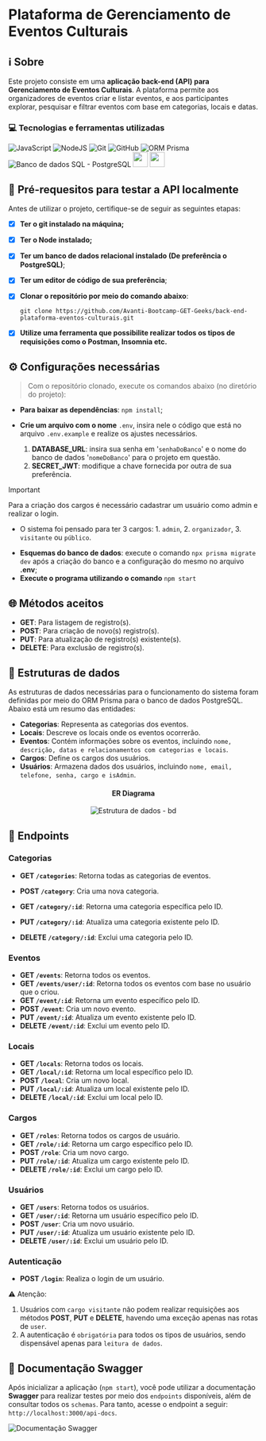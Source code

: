 # Plataforma de Gerenciamento de Eventos Culturais

## ℹ️ Sobre

Este projeto consiste em uma **aplicação back-end (API) para Gerenciamento de Eventos Culturais**. A plataforma permite aos organizadores de eventos criar e listar eventos, e aos participantes explorar, pesquisar e filtrar eventos com base em categorias, locais e datas.

### 💻 Tecnologias e ferramentas utilizadas

![JavaScript](https://img.shields.io/badge/JavaScript-F7DF1E?style=for-the-badge&logo=javascript&logoColor=black)
![NodeJS](https://img.shields.io/badge/Node.js-43853D?style=for-the-badge&logo=node.js&logoColor=white)
![Git](https://img.shields.io/badge/GIT-E44C30?style=for-the-badge&logo=git&logoColor=white)
![GitHub](https://img.shields.io/badge/GitHub-100000?style=for-the-badge&logo=github&logoColor=white)
![ORM Prisma](https://img.shields.io/badge/Prisma-3982CE?style=for-the-badge&logo=Prisma&logoColor=white)
![Banco de dados SQL - PostgreSQL](https://img.shields.io/badge/PostgreSQL-316192?style=for-the-badge&logo=postgresql&logoColor=white)
<img src="https://cdn.jsdelivr.net/gh/devicons/devicon@latest/icons/vscode/vscode-original.svg" width="30" />
<img src="https://cdn.jsdelivr.net/gh/devicons/devicon@latest/icons/insomnia/insomnia-original.svg" width="30" />

## 📝 Pré-requesitos para testar a API localmente

Antes de utilizar o projeto, certifique-se de seguir as seguintes etapas:

- [x] **Ter o git instalado na máquina;**
- [x] **Ter o Node instalado;**
- [x] **Ter um banco de dados relacional instalado (De preferência o PostgreSQL)**;
- [x] **Ter um editor de código de sua preferência**;
- [x] **Clonar o repositório por meio do comando abaixo**:

  ```shell
  git clone https://github.com/Avanti-Bootcamp-GET-Geeks/back-end-plataforma-eventos-culturais.git
  ```

- [x] **Utilize uma ferramenta que possibilite realizar todos os tipos de requisições como o Postman, Insomnia etc.**

## ⚙️ Configurações necessárias

> Com o repositório clonado, execute os comandos abaixo (no diretório do projeto):

- **Para baixar as dependências**: `npm install`;
- **Crie um arquivo com o nome** `.env`, insira nele o código que está no arquivo `.env.example` e realize os ajustes necessários.

  1. **DATABASE_URL**: insira sua senha em '`senhaDoBanco`' e o nome do banco de dados '`nomeDoBanco`' para o projeto em questão.
  1. **SECRET_JWT**: modifique a chave fornecida por outra de sua preferência.
  

>[!IMPORTANT]
> 
> Para a criação dos cargos é necessário cadastrar um usuário como admin e realizar o login.
> - O sistema foi pensado para ter 3 cargos: 1. `admin`, 2. `organizador`, 3. `visitante` ou `público`. 
> 

- **Esquemas do banco de dados**: execute o comando `npx prisma migrate dev` após a criação do banco e a configuração do mesmo no arquivo **.env**;
- **Execute o programa utilizando o comando** `npm start`


## 🌐 Métodos aceitos

- **GET**: Para listagem de registro(s).
- **POST**: Para criação de novo(s) registro(s).
- **PUT**: Para atualização de registro(s) existente(s).
- **DELETE**: Para exclusão de registro(s).

## 🎲 Estruturas de dados

As estruturas de dados necessárias para o funcionamento do sistema foram definidas por meio do ORM Prisma para o banco de dados PostgreSQL. Abaixo está um resumo das entidades:

- **Categorias**: Representa as categorias dos eventos.
- **Locais**: Descreve os locais onde os eventos ocorrerão.
- **Eventos**: Contém informações sobre os eventos, incluindo `nome, descrição, datas e relacionamentos com categorias e locais`.
- **Cargos**: Define os cargos dos usuários.
- **Usuários**: Armazena dados dos usuários, incluindo `nome, email, telefone, senha, cargo e isAdmin`.

<div style="text-align: center;">
    <h4>ER Diagrama </h4>
    <img src="./screenshots/estrutura-dados-db.png" alt="Estrutura de dados - bd" title="Estrutura de dados - BD" />
</div>

## 🔗 Endpoints

### Categorias

- **GET `/categories`**: Retorna todas as categorias de eventos.
- **POST `/category`**: Cria uma nova categoria.

- **GET `/category/:id`**: Retorna uma categoria específica pelo ID.
- **PUT `/category/:id`**: Atualiza uma categoria existente pelo ID.
- **DELETE `/category/:id`**: Exclui uma categoria pelo ID.

### Eventos

- **GET `/events`**: Retorna todos os eventos.
- **GET `/events/user/:id`**: Retorna todos os eventos com base no usuário que o criou.
- **GET `/event/:id`**: Retorna um evento específico pelo ID.
- **POST `/event`**: Cria um novo evento.
- **PUT `/event/:id`**: Atualiza um evento existente pelo ID.
- **DELETE `/event/:id`**: Exclui um evento pelo ID.

### Locais

- **GET `/locals`**: Retorna todos os locais.
- **GET `/local/:id`**: Retorna um local específico pelo ID.
- **POST `/local`**: Cria um novo local.
- **PUT `/local/:id`**: Atualiza um local existente pelo ID.
- **DELETE `/local/:id`**: Exclui um local pelo ID.

### Cargos

- **GET `/roles`**: Retorna todos os cargos de usuário.
- **GET `/role/:id`**: Retorna um cargo específico pelo ID.
- **POST `/role`**: Cria um novo cargo.
- **PUT `/role/:id`**: Atualiza um cargo existente pelo ID.
- **DELETE `/role/:id`**: Exclui um cargo pelo ID.

### Usuários

- **GET `/users`**: Retorna todos os usuários.
- **GET `/user/:id`**: Retorna um usuário específico pelo ID.
- **POST `/user`**: Cria um novo usuário.
- **PUT `/user/:id`**: Atualiza um usuário existente pelo ID.
- **DELETE `/user/:id`**: Exclui um usuário pelo ID.

### Autenticação

- **POST `/login`**: Realiza o login de um usuário.

⚠️ Atenção:

1. Usuários com `cargo visitante` não podem realizar requisições aos métodos **POST**, **PUT** e **DELETE**, havendo uma exceção apenas nas rotas de `user`.
2. A autenticação é `obrigatória` para todos os tipos de usuários, sendo dispensável apenas para `leitura de dados`.

## 📖 Documentação Swagger

Após inicializar a aplicação (`npm start`), você pode utilizar a documentação **Swagger** para realizar testes por meio dos `endpoints` disponíveis, além de consultar todos os `schemas`. Para tanto, acesse o endpoint a seguir: `http://localhost:3000/api-docs`.

![Documentação Swagger](./screenshots/doc-swagger.jpg 'Documentação Swagger')